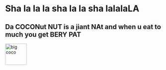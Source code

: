 <DOCTYPE html>
<html>
<head>
  <h1>Sha la la la sha la la sha lalalaLA</h1>
</head>

<body>
  
  <h2>Da COCONut NUT is a jiant NAt and when u eat to much you get BERY PAT</h2>
  <img src="https://i.ytimg.com/vi/OPM0TYK6JAg/maxresdefault.jpg" alt="big coco" width="69" length="420"
  
